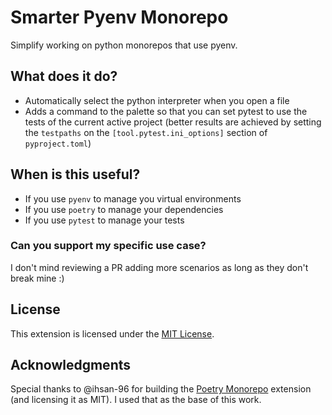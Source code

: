 # Smarter Pyenv Monorepo

Simplify working on python monorepos that use pyenv.

## What does it do?

* Automatically select the python interpreter when you open a file
* Adds a command to the palette so that you can set pytest to use the tests of the current active project (better results are achieved by setting the `testpaths` on the `[tool.pytest.ini_options]` section of `pyproject.toml`)

## When is this useful?

* If you use `pyenv` to manage you virtual environments
* If you use `poetry` to manage your dependencies
* If you use `pytest` to manage your tests

### Can you support my specific use case?

I don't mind reviewing a PR adding more scenarios as long as they don't break mine :)

## License

This extension is licensed under the [MIT License](LICENSE).

## Acknowledgments

Special thanks to @ihsan-96 for building the [Poetry Monorepo](https://marketplace.visualstudio.com/items?itemName=ameenahsanma.poetry-monorepo) extension (and licensing it as MIT). I used that as the base of this work.